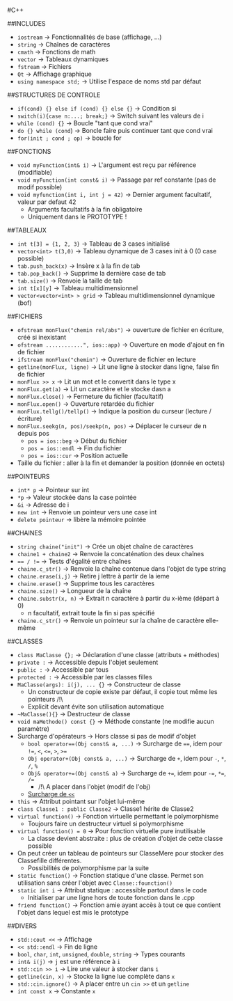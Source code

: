 #C++

##INCLUDES
* `iostream` -> Fonctionnalités de base (affichage, ...)
* `string` -> Chaînes de caractères
* `cmath`	-> Fonctions de math
* `vector` -> Tableaux dynamiques
* `fstream` -> Fichiers
* `Qt` -> Affichage graphique
* `using namespace std;` -> Utilise l'espace de noms std par défaut



##STRUCTURES DE CONTROLE
* `if(cond) {} else if (cond) {} else {}`	-> Condition si
* `switch(i){case n:...; break;}` -> Switch suivant les valeurs de i
* `while (cond) {}` -> Boucle "tant que cond vrai"
* `do {} while (cond`) -> Boncle faire puis continuer tant que cond vrai
* `for(init ; cond ; op)`	-> boucle for



##FONCTIONS
* `void myFunction(int& i)` -> L'argument est reçu par référence (modifiable)
* `void myFunction(int const& i)`	-> Passage par ref constante (pas de modif possible)
* `void myfunction(int i, int j = 42)` -> Dernier argument facultatif, valeur par defaut 42
	* Arguments facultatifs à la fin obligatoire
	* Uniquement dans le PROTOTYPE !



##TABLEAUX
* `int t[3] = {1, 2, 3}` -> Tableau de 3 cases initialisé
* `vector<int> t(3,0)` -> Tableau dynamique de 3 cases init à 0 (0 case possible)
* `tab.push_back(x)` -> Insère x à la fin de tab
* `tab.pop_back()` -> Supprime la dernière case de tab
* `tab.size()` -> Renvoie la taille de tab
* `int t[x][y]` -> Tableau multidimensionnel
* `vector<vector<int> > grid` -> Tableau multidimensionnel dynamique (bof)



##FICHIERS
* `ofstream monFlux("chemin rel/abs")` -> ouverture de fichier en écriture, créé si inexistant
* `ofstream ............", ios::app)` -> Ouverture en mode d'ajout en fin de fichier
* `ifstream monFlux("chemin")` -> Ouverture de fichier en lecture
* `getline(monFlux, ligne)` -> Lit une ligne à stocker dans ligne, false fin de fichier
* `monFlux >> x` -> Lit un mot et le convertit dans le type x
* `monFlux.get(a)` -> Lit un caractère et le stocke dasn a
* `monFlux.close()` -> Fermeture du fichier (facultatif)
* `monFlux.open()` -> Ouverture retardée du fichier
* `monFlux.tellg()/tellp()` -> Indique la position du curseur (lecture / écriture)
* `monFlux.seekg(n, pos)/seekp(n, pos)` -> Déplacer le curseur de n depuis pos
	* `pos = ios::beg` -> Début du fichier
	* `pos = ios::endl` -> Fin du fichier
	* `pos = ios::cur` -> Position actuelle
* Taille du fichier : aller à la fin et demander la position (donnée en octets)



##POINTEURS
* `int* p` -> Pointeur sur int
* `*p` -> Valeur stockée dans la case pointée
* `&i` -> Adresse de i
* `new int` -> Renvoie un pointeur vers une case int
* `delete pointeur` -> libère la mémoire pointée



##CHAINES
* `string chaine("init")` -> Crée un objet chaîne de caractères
* `chaine1 + chaine2` -> Renvoie la concaténation des deux chaînes
* `== / !=` -> Tests d'égalité entre chaînes
* `chaine.c_str()` -> Renvoie la chaîne contenue dans l'objet de type string
* `chaine.erase(i,j)`	-> Retire j lettre à partir de la ieme
* `chaine.erase()` -> Supprime tous les caractères
* `chaine.size()` -> Longueur de la chaîne
* `chaine.substr(x, n)` -> Extrait n caractère à partir du x-ième (départ à 0)
	* n facultatif, extrait toute la fin si pas spécifié
* `chaine.c_str()` -> Renvoie un pointeur sur la chaîne de caractère elle-même



##CLASSES
* `class MaClasse {};` -> Déclaration d'une classe (attributs + méthodes)
* `private :` -> Accessible depuis l'objet seulement
* `public :` -> Accessible par tous
* `protected :` -> Accessible par les classes filles
* `MaClasse(args): i(j), ... {}` -> Constructeur de classe
	* Un constructeur de copie existe par défaut, il copie tout même les pointeurs /!\
	* Explicit devant évite son utilisation automatique
* `~MaClasse(){}` -> Destructeur de classe
* `void maMethode() const {}` -> Méthode constante (ne modifie aucun paramètre)
* Surcharge d'opérateurs -> Hors classe si pas de modif d'objet
	* `bool operator==(Obj const& a, ...)` -> Surcharge de `==`, idem pour `!=`, `<`, `<=`, `>`, `>=`
	* `Obj operator+(Obj const& a, ...)` -> Surcharge de `+`, idem pour `-`, `*`, `/`, `%`
	* `Obj& operator+=(Obj const& a)` -> Surcharge de `+=`, idem pour `-=`, `*=`, `/=`
		* /!\ A placer dans l'objet (modif de l'obj)
	* [Surcharge de `<<`](https://openclassrooms.com/courses/programmez-avec-le-langage-c/la-surcharge-d-operateurs#/id/r-1897890)
* `this` -> Attribut pointant sur l'objet lui-même
* `class Classe1 : public Classe2` -> Classe1 hérite de Classe2
* `virtual function()` -> Fonction virtuelle permettant le polymorphisme
	* Toujours faire un destructeur virtuel si polymorphisme
* `virtual function() = 0` -> Pour fonction virtuelle pure inutilisable
	* La classe devient abstraite : plus de création d'objet de cette classe possible
* On peut créer un tableau de pointeurs sur ClasseMere pour stocker des Classefille différentes.
	* Possibilités de polymorphisme par la suite
* `static function()` -> Fonction statique d'une classe. Permet son utilisation sans créer l'objet avec `Classe::founction()`
* `static int i` -> Attribut statique : accessible partout dans le code	
	* Initialiser par une ligne hors de toute fonction dans le .cpp
* `friend function()` -> Fonction amie ayant accès à tout ce que contient l'objet dans lequel est mis le prototype




##DIVERS
* `std::cout <<` -> Affichage
* `<< std::endl` -> Fin de ligne
* `bool`, `char`, `int`, `unsigned`, `double`, `string` -> Types courants
* `int& i(j)` -> `j` est une référence à `i`
* `std::cin >> i` -> Lire une valeur à stocker dans `i`
* `getline(cin, x)` -> Stocke la ligne lue complète dans `x`
* `std::cin.ignore()` -> A placer entre un `cin >>` et un `getline`
* `int const x` -> Constante `x`